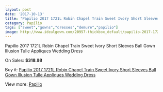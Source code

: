 ```yaml
---
layout: post
date: '2017-10-13'
title: "Papilio 2017 1721L Robin Chapel Train Sweet Ivory Short Sleeves Ball Gown Illusion Tulle Appliques Wedding Dress"
category: Papilio
tags: ["sweet","gowns","dresses","demure","papilio"]
image: http://www.idealgown.com/20957-thickbox_default/papilio-2017-1721l-robin-chapel-train-sweet-ivory-short-sleeves-ball-gown-illusion-tulle-appliques-wedding-dress.jpg
---
```

Papilio 2017 1721L Robin Chapel Train Sweet Ivory Short Sleeves Ball Gown Illusion Tulle Appliques Wedding Dress

On Sales: **$318.98**
<a href="https://www.idealgown.com/en/papilio/7877-papilio-2017-1721l-robin-chapel-train-sweet-ivory-short-sleeves-ball-gown-illusion-tulle-appliques-wedding-dress.html"><amp-img layout="responsive" width="600" height="600" src="//www.idealgown.com/20957-thickbox_default/papilio-2017-1721l-robin-chapel-train-sweet-ivory-short-sleeves-ball-gown-illusion-tulle-appliques-wedding-dress.jpg" alt="Papilio 2017 1721L Robin Chapel Train Sweet Ivory Short Sleeves Ball Gown Illusion Tulle Appliques Wedding Dress 0" /></a>
<a href="https://www.idealgown.com/en/papilio/7877-papilio-2017-1721l-robin-chapel-train-sweet-ivory-short-sleeves-ball-gown-illusion-tulle-appliques-wedding-dress.html"><amp-img layout="responsive" width="600" height="600" src="//www.idealgown.com/20960-thickbox_default/papilio-2017-1721l-robin-chapel-train-sweet-ivory-short-sleeves-ball-gown-illusion-tulle-appliques-wedding-dress.jpg" alt="Papilio 2017 1721L Robin Chapel Train Sweet Ivory Short Sleeves Ball Gown Illusion Tulle Appliques Wedding Dress 1" /></a>
<a href="https://www.idealgown.com/en/papilio/7877-papilio-2017-1721l-robin-chapel-train-sweet-ivory-short-sleeves-ball-gown-illusion-tulle-appliques-wedding-dress.html"><amp-img layout="responsive" width="600" height="600" src="//www.idealgown.com/20959-thickbox_default/papilio-2017-1721l-robin-chapel-train-sweet-ivory-short-sleeves-ball-gown-illusion-tulle-appliques-wedding-dress.jpg" alt="Papilio 2017 1721L Robin Chapel Train Sweet Ivory Short Sleeves Ball Gown Illusion Tulle Appliques Wedding Dress 2" /></a>
<a href="https://www.idealgown.com/en/papilio/7877-papilio-2017-1721l-robin-chapel-train-sweet-ivory-short-sleeves-ball-gown-illusion-tulle-appliques-wedding-dress.html"><amp-img layout="responsive" width="600" height="600" src="//www.idealgown.com/20958-thickbox_default/papilio-2017-1721l-robin-chapel-train-sweet-ivory-short-sleeves-ball-gown-illusion-tulle-appliques-wedding-dress.jpg" alt="Papilio 2017 1721L Robin Chapel Train Sweet Ivory Short Sleeves Ball Gown Illusion Tulle Appliques Wedding Dress 3" /></a>

Buy it: [Papilio 2017 1721L Robin Chapel Train Sweet Ivory Short Sleeves Ball Gown Illusion Tulle Appliques Wedding Dress](https://www.idealgown.com/en/papilio/7877-papilio-2017-1721l-robin-chapel-train-sweet-ivory-short-sleeves-ball-gown-illusion-tulle-appliques-wedding-dress.html "Papilio 2017 1721L Robin Chapel Train Sweet Ivory Short Sleeves Ball Gown Illusion Tulle Appliques Wedding Dress")

View more: [Papilio](https://www.idealgown.com/en/152-papilio "Papilio")